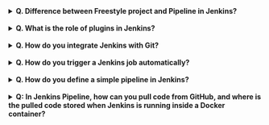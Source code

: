 <details>
<summary>
<strong>
Q. Difference between Freestyle project and Pipeline in Jenkins?
</strong>
</summary>
<br>

Freestyle is a simple project configuration with limited flexibility, while Pipeline allows defining complex workflows as code, supporting better automation.

</details>

<br>
<details>
<summary>
<strong>
Q. What is the role of plugins in Jenkins?
</strong>
</summary>
<br>

Plugins extend Jenkins’ functionality, for example, integrating with Git, Docker, Kubernetes, or notification tools like Slack.

</details>

<br>

<details>
<summary> <strong> Q. How do you integrate Jenkins with Git? </strong> </summary>

<br>

Install the Git plugin, configure the repository URL in the project, add credentials if needed, and Jenkins will pull code from Git for builds.

</details>

<br>

<details>

<summary><strong>Q. How do you trigger a Jenkins job automatically?
</strong></summary>

<br>

You can use webhooks (e.g., GitHub webhook) to trigger jobs on code push, or use polling/cron syntax in Jenkins to schedule builds.
</details>

<br>

<details>
<summary>
<strong>
Q. How do you define a simple pipeline in Jenkins?

</strong>
</summary>
<br>
By writing a Jenkinsfile with stages such as Build, Test, and Deploy. Example:

```bash
pipeline {
    agent any
    stages {
        stage('Build') { steps { echo 'Building...' } }
        stage('Test') { steps { echo 'Testing...' } }
        stage('Deploy') { steps { echo 'Deploying...' } }
    }
}
```

</details>

<br>

<details>
<summary> <strong>Q: In Jenkins Pipeline, how can you pull code from GitHub, and where is the pulled code stored when Jenkins is running inside a Docker container? </strong></summary>

<br>

In a Jenkins pipeline, code can be pulled from GitHub using the git step inside a Jenkinsfile. For example:
```bash
pipeline {
    agent any
    stages {
        stage('Checkout') {
            steps {
                git branch: 'main',
                    url: 'https://github.com/your-username/your-repo.git'
            }
        }
        stage('Build') {
            steps {
                echo "Code pulled successfully!"
            }
        }
    }
}
```

Here, the git step tells Jenkins to clone the repo. If your repo is private, you need to add credentials in Jenkins and reference them in the pipeline like:

```bash
git branch: 'main',
    credentialsId: 'your-cred-id',
    url: 'https://github.com/your-username/your-repo.git'
```

<br>

### Where is the Code Stored?

When Jenkins runs inside a Docker container, the pulled code is stored in the workspace directory of that job, located at:

```bash
/var/jenkins_home/workspace/<job-name>/
```

Here, **`<job-name>`** refers to the Jenkins job or pipeline name.

</details>
